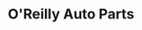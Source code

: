 ---
title: "O'Reilly Auto Parts"
url: /indianapolis/oreilly-auto-parts-mann-road/
shop: Autoteile
---